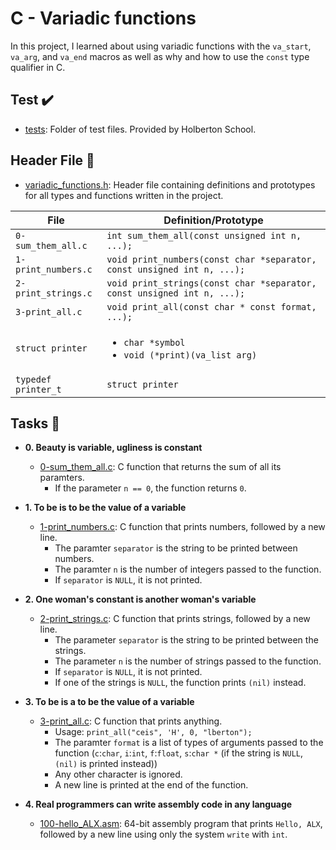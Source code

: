 # C - Variadic functions

In this project, I learned about using variadic functions with the `va_start`,
`va_arg`, and `va_end` macros as well as why and how to use the `const` type qualifier in C.

## Test :heavy_check_mark:

* [tests](./tests): Folder of test files. Provided by Holberton School.

## Header File :file_folder:

* [variadic_functions.h](./variadic_functions.h): Header file containing definitions and
prototypes for all types and functions written in the project.

| File                     | Definition/Prototype                                                    |
| ------------------------ | ----------------------------------------------------------------------- |
| `0-sum_them_all.c`       | `int sum_them_all(const unsigned int n, ...);`                          |
| `1-print_numbers.c`      | `void print_numbers(const char *separator, const unsigned int n, ...);` |
| `2-print_strings.c`      | `void print_strings(const char *separator, const unsigned int n, ...);` |
| `3-print_all.c`          | `void print_all(const char * const format, ...);`                       |
| `struct printer`         | <ul><li>`char *symbol`</li><li>`void (*print)(va_list arg)`</li></ul>   |
| `typedef printer_t`      | `struct printer`                                                        |

## Tasks :page_with_curl:

* **0. Beauty is variable, ugliness is constant**
  * [0-sum_them_all.c](./0-sum_them_all.c): C function that returns the sum of
  all its paramters.
    * If the parameter `n == 0`, the function returns `0`.

* **1. To be is to be the value of a variable**
  * [1-print_numbers.c](./1-print_numbers.c): C function that prints numbers,
  followed by a new line.
    * The paramter `separator` is the string to be printed between numbers.
    * The paramter `n` is the number of integers passed to the function.
    * If `separator` is `NULL`, it is not printed.

* **2. One woman's constant is another woman's variable**
  * [2-print_strings.c](./2-print_strings.c): C function that prints strings,
  followed by a new line.
    * The parameter `separator` is the string to be printed between the strings.
    * The parameter `n` is the number of strings passed to the function.
    * If `separator` is `NULL`, it is not printed.
    * If one of the strings is `NULL`, the function prints `(nil)` instead.

* **3. To be is a to be the value of a variable**
  * [3-print_all.c](./3-print_all.c): C function that prints anything.
    * Usage: `print_all("ceis", 'H', 0, "lberton");`
    * The paramter `format` is a list of types of arguments passed to the function
    (`c`:`char`, `i`:`int`, `f`:`float`, `s`:`char *` (if the string is
    `NULL`, `(nil)` is printed instead))
    * Any other character is ignored.
    * A new line is printed at the end of the function.

* **4. Real programmers can write assembly code in any language**
  * [100-hello_ALX.asm](./100-hello_ALX.asm): 64-bit assembly program that
  prints `Hello, ALX`, followed by a new line using only the system `write` with `int`.
